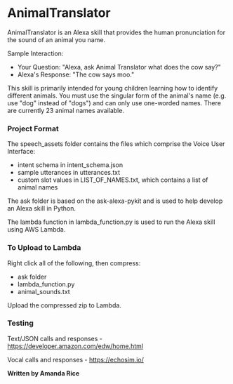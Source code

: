 # AnimalTranslator

AnimalTranslator is an Alexa skill that provides the human pronunciation for the sound of an animal you name.

Sample Interaction:

* Your Question: "Alexa, ask Animal Translator what does the cow say?"
* Alexa's Response: "The cow says moo."

This skill is primarily intended for young children learning how to identify different animals. You must use the singular form of the animal's name (e.g. use "dog" instead of "dogs") and can only use one-worded names. There are currently 23 animal names available.

### Project Format

The speech_assets folder contains the files which comprise the Voice User Interface:
* intent schema in intent_schema.json
* sample utterances in utterances.txt
* custom slot values in LIST_OF_NAMES.txt, which contains a list of animal names

The ask folder is based on the ask-alexa-pykit and is used to help develop an Alexa skill in Python.

The lambda function in lambda_function.py is used to run the Alexa skill using AWS Lambda.

### To Upload to Lambda

Right click all of the following, then compress:
* ask folder
* lambda_function.py
* animal_sounds.txt

Upload the compressed zip to Lambda.

### Testing

Text/JSON calls and responses - https://developer.amazon.com/edw/home.html

Vocal calls and responses - https://echosim.io/

**Written by Amanda Rice**
